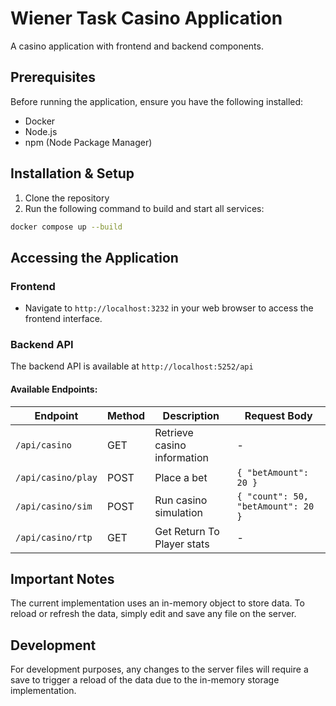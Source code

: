 # Wiener Task Casino Application

A casino application with frontend and backend components.

## Prerequisites

Before running the application, ensure you have the following installed:
- Docker
- Node.js
- npm (Node Package Manager)

## Installation & Setup

1. Clone the repository
2. Run the following command to build and start all services:
```bash
docker compose up --build
```

## Accessing the Application

### Frontend
- Navigate to `http://localhost:3232` in your web browser to access the frontend interface.

### Backend API
The backend API is available at `http://localhost:5252/api`

#### Available Endpoints:

| Endpoint | Method | Description | Request Body |
|----------|--------|-------------|--------------|
| `/api/casino` | GET | Retrieve casino information | - |
| `/api/casino/play` | POST | Place a bet | `{ "betAmount": 20 }` |
| `/api/casino/sim` | POST | Run casino simulation | `{ "count": 50, "betAmount": 20 }` |
| `/api/casino/rtp` | GET | Get Return To Player stats | - |

## Important Notes

The current implementation uses an in-memory object to store data. To reload or refresh the data, simply edit and save any file on the server.

## Development

For development purposes, any changes to the server files will require a save to trigger a reload of the data due to the in-memory storage implementation.
